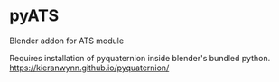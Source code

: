# pyATS
Blender addon for ATS module

Requires installation of pyquaternion inside blender's bundled python.
https://kieranwynn.github.io/pyquaternion/
